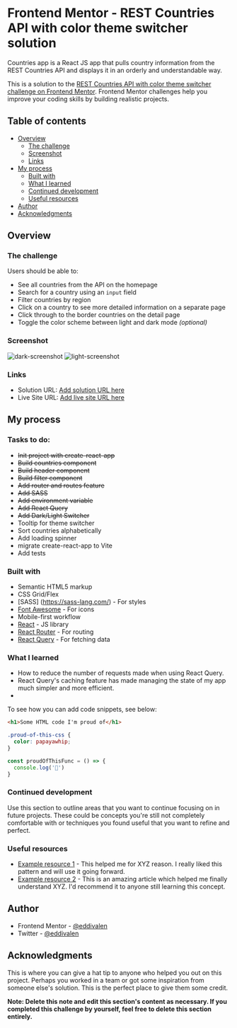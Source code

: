 # Frontend Mentor - REST Countries API with color theme switcher solution

Countries app is a React JS app that pulls country information from the REST Countries API and displays it in an orderly and understandable way.

This is a solution to the [REST Countries API with color theme switcher challenge on Frontend Mentor](https://www.frontendmentor.io/challenges/rest-countries-api-with-color-theme-switcher-5cacc469fec04111f7b848ca). Frontend Mentor challenges help you improve your coding skills by building realistic projects. 

## Table of contents

- [Overview](#overview)
  - [The challenge](#the-challenge)
  - [Screenshot](#screenshot)
  - [Links](#links)
- [My process](#my-process)
  - [Built with](#built-with)
  - [What I learned](#what-i-learned)
  - [Continued development](#continued-development)
  - [Useful resources](#useful-resources)
- [Author](#author)
- [Acknowledgments](#acknowledgments)


## Overview

### The challenge

Users should be able to:

- See all countries from the API on the homepage
- Search for a country using an `input` field
- Filter countries by region
- Click on a country to see more detailed information on a separate page
- Click through to the border countries on the detail page
- Toggle the color scheme between light and dark mode *(optional)*

### Screenshot

![dark-screenshot](./src/images/dark-screenshot.jpg)
![light-screenshot](./src/images/light-screenshot.jpg)

### Links

- Solution URL: [Add solution URL here](https://your-solution-url.com)
- Live Site URL: [Add live site URL here](https://your-live-site-url.com)

## My process

### Tasks to do:
- ~~Init project with create-react-app~~
- ~~Build countries component~~
- ~~Build header component~~
- ~~Build filter component~~
- ~~Add router and routes feature~~
- ~~Add SASS~~
- ~~Add environment variable~~
- ~~Add React Query~~
- ~~Add Dark/Light Switcher~~
- Tooltip for theme switcher
- Sort countries alphabetically
- Add loading spinner
- migrate create-react-app to Vite
- Add tests
### Built with

- Semantic HTML5 markup
- CSS Grid/Flex
- [SASS] (https://sass-lang.com/) - For styles
- [Font Awesome](https://fontawesome.com/) - For icons
- Mobile-first workflow
- [React](https://reactjs.org/) - JS library
- [React Router](https://reactrouter.com/) - For routing
- [React Query](https://react-query.tanstack.com/) - For fetching data

### What I learned

- How to reduce the number of requests made when using React Query.
- React Query's caching feature has made managing the state of my app much simpler and more efficient.
- 


To see how you can add code snippets, see below:

```html
<h1>Some HTML code I'm proud of</h1>
```
```css
.proud-of-this-css {
  color: papayawhip;
}
```
```js
const proudOfThisFunc = () => {
  console.log('🎉')
}
```

### Continued development

Use this section to outline areas that you want to continue focusing on in future projects. These could be concepts you're still not completely comfortable with or techniques you found useful that you want to refine and perfect.


### Useful resources

- [Example resource 1](https://www.example.com) - This helped me for XYZ reason. I really liked this pattern and will use it going forward.
- [Example resource 2](https://www.example.com) - This is an amazing article which helped me finally understand XYZ. I'd recommend it to anyone still learning this concept.

## Author

- Frontend Mentor - [@eddivalen](https://www.frontendmentor.io/profile/eddivalen)
- Twitter - [@eddivalen](https://www.twitter.com/eddivalen)

## Acknowledgments

This is where you can give a hat tip to anyone who helped you out on this project. Perhaps you worked in a team or got some inspiration from someone else's solution. This is the perfect place to give them some credit.

**Note: Delete this note and edit this section's content as necessary. If you completed this challenge by yourself, feel free to delete this section entirely.**
